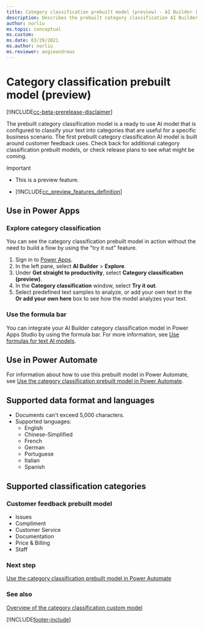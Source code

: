 ```yaml
---
title: Category classification prebuilt model (preview) - AI Builder | Microsoft Docs
description: Describes the prebuilt category classification AI Builder model.
author: norliu
ms.topic: conceptual
ms.custom: 
ms.date: 03/29/2021
ms.author: norliu
ms.reviewer: angieandrews
---
```


# Category classification prebuilt model (preview)

[!INCLUDE[cc-beta-prerelease-disclaimer](./includes/cc-beta-prerelease-disclaimer.md)]

The prebuilt category classification model is a ready to use AI model that is configured to classify your text into categories that are useful for a specific business scenario. The first prebuilt category classification AI model is built around customer feedback uses. Check back for additional category classification prebuilt models, or check release plans to see what might be coming.

> [!IMPORTANT]
> - This is a preview feature.
>
> - [!INCLUDE[cc_preview_features_definition](includes/cc-preview-features-definition.md)]

## Use in Power Apps

### Explore category classification

You can see the category classification prebuilt model in action without the need to build a flow by using the "try it out" feature.

1. Sign in to [Power Apps](https://make.powerapps.com).
1. In the left pane, select **AI Builder** > **Explore**.
1. Under **Get straight to productivity**, select **Category classification (preview)**.
1. In the **Category classification** window, select **Try it out**. 
1. Select predefined text samples to analyze, or add your own text in the **Or add your own here** box to see how the model analyzes your text.

### Use the formula bar

You can integrate your AI Builder category classification model in Power Apps Studio by using the formula bar. For more information, see [Use formulas for text AI models](formula-bar.md#category-classification).

## Use in Power Automate

For information about how to use this prebuilt model in Power Automate, see [Use the category classification prebuilt model in Power Automate](prebuilt-category-classification-pwr-automate.md).

## Supported data format and languages

- Documents can't exceed 5,000 characters.
- Supported languages:
  - English
  - Chinese-Simplified
  - French
  - German
  - Portuguese
  - Italian
  - Spanish

## Supported classification categories

### Customer feedback prebuilt model

- Issues
- Compliment
- Customer Service
- Documentation
- Price & Billing
- Staff

### Next step

[Use the category classification prebuilt model in Power Automate](prebuilt-category-classification-pwr-automate.md)

### See also

[Overview of the category classification custom model](text-classification-overview.md)


[!INCLUDE[footer-include](includes/footer-banner.md)]